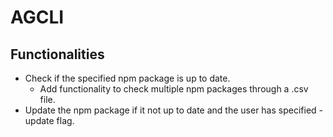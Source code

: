 # AGCLI

## Functionalities

- Check if the specified npm package is up to date.
  - Add functionality to check multiple npm packages through a .csv file.
- Update the npm package if it not up to date and the user has specified -update flag.
